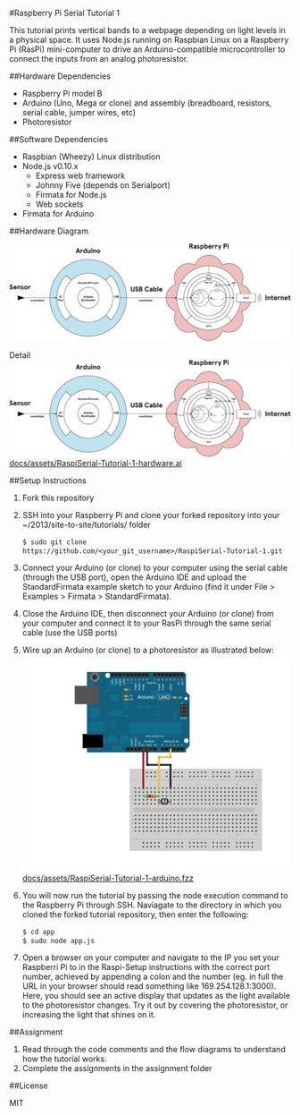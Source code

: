 #Raspberry Pi Serial Tutorial 1

This tutorial prints vertical bands to a webpage depending on light levels in a physical space. It uses Node.js running on Raspbian Linux on a Raspberry Pi (RasPi) mini-computer to drive an Arduino-compatible microcontroller to connect the inputs from an analog photoresistor.

##Hardware Dependencies

*	Raspberry Pi model B
*	Arduino (Uno, Mega or clone) and assembly (breadboard, resistors, serial cable, jumper wires, etc)
*	Photoresistor

##Software Dependencies

*	Raspbian (Wheezy) Linux distribution
*	Node.js v0.10.x
	*	Express web framework
	*	Johnny Five (depends on Serialport)
	*	Firmata for Node.js
	*	Web sockets
*	Firmata for Arduino


##Hardware Diagram

![docs/images/RaspiSerial-Tutorial-1-hardware.png](docs/assets/RaspiSerial-Tutorial-1-hardware.png)

Detail
![docs/images/RaspiSerial-Tutorial-1-hardware.png](docs/assets/RaspiSerial-Tutorial-1-hardware.png)
[docs/assets/RaspiSerial-Tutorial-1-hardware.ai](docs/assets/RaspiSerial-Tutorial-1-hardware.ai)

##Setup Instructions

1.	Fork this repository
2.	SSH into your Raspberry Pi and clone your forked repository into your ~/2013/site-to-site/tutorials/ folder

		$ sudo git clone https://github.com/<your_git_username>/RaspiSerial-Tutorial-1.git

3.	Connect your Arduino (or clone) to your computer using the serial cable (through the USB port), open the Arduino IDE and upload the StandardFirmata example sketch to your Arduino (find it under File > Examples > Firmata > StandardFirmata).
4.	Close the Arduino IDE, then disconnect your Arduino (or clone) from your computer and connect it to your RasPi through the same serial cable (use the USB ports)
5.	Wire up an Arduino (or clone) to a photoresistor as illustrated below:
![docs/images/RaspiSerial-Tutorial-1-arduino.png](docs/assets/RaspiSerial-Tutorial-1-arduino.png)
[docs/assets/RaspiSerial-Tutorial-1-arduino.fzz](docs/assets/RaspiSerial-Tutorial-1-arduino.fzz)
6.	You will now run the tutorial by passing the node execution command to the Raspberry Pi through SSH. Naviagate to the directory in which you cloned the forked tutorial repository, then enter the following:

		$ cd app
		$ sudo node app.js

7.	Open a browser on your computer and navigate to the IP you set your Raspberri Pi to in the Raspi-Setup instructions with the correct port number, achieved by appending a colon and the number (eg. in full the URL in your browser should read something like 169.254.128.1:3000). Here, you should see an active display that updates as the light available to the photoresistor changes. Try it out by covering the photoresistor, or increasing the light that shines on it.

##Assignment

1.	Read through the code comments and the flow diagrams to understand how the tutorial works.
2.	Complete the assignments in the assignment folder

##License

MIT